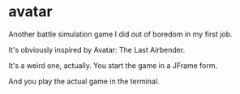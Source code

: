 # avatar

Another battle simulation game I did out of boredom in my first job.

It's obviously inspired by Avatar: The Last Airbender.

It's a weird one, actually. You start the game in a JFrame form.

And you play the actual game in the terminal.
